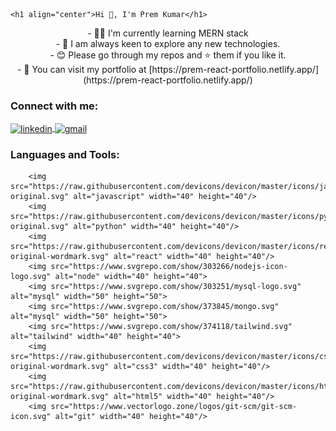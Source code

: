     <h1 align="center">Hi 👋, I'm Prem Kumar</h1>
<p align="center">
    - 👨‍💻 I'm currently learning MERN stack <br>
    - 🔎 I am always keen to explore any new technologies. <br>
    - 😊 Please go through my repos and ⭐ them if you like it. <br>
    - 🔗 You can visit my portfolio at [https://prem-react-portfolio.netlify.app/](https://prem-react-portfolio.netlify.app/)
</p>

<h3 align="left">Connect with me:</h3>
<p align="left">
    <a href="https://linkedin.com/in/premforreal" target="blank">
        <img align="center" src="https://raw.githubusercontent.com/rahuldkjain/github-profile-readme-generator/master/src/images/icons/Social/linked-in-alt.svg" 
        alt="linkedin" height="30" width="40" />
    </a>
    <a href="mailto:premalakuntah@gmail.com">
        <img align="center" src="https://www.svgrepo.com/show/223047/gmail.svg" alt="gmail" height="30" width="40">
    </a>
</p>

<h3 align="left">Languages and Tools:</h3>
<p align="left">
   
        <img src="https://raw.githubusercontent.com/devicons/devicon/master/icons/javascript/javascript-original.svg" alt="javascript" width="40" height="40"/> 
        <img src="https://raw.githubusercontent.com/devicons/devicon/master/icons/python/python-original.svg" alt="python" width="40" height="40"/> 
        <img src="https://raw.githubusercontent.com/devicons/devicon/master/icons/react/react-original-wordmark.svg" alt="react" width="40" height="40"/> 
        <img src="https://www.svgrepo.com/show/303266/nodejs-icon-logo.svg" alt="node" width="40" height="40">
        <img src="https://www.svgrepo.com/show/303251/mysql-logo.svg" alt="mysql" width="50" height="50">
        <img src="https://www.svgrepo.com/show/373845/mongo.svg" alt="mysql" width="50" height="50">
        <img src="https://www.svgrepo.com/show/374118/tailwind.svg" alt="tailwind" width="40" height="40"> 
        <img src="https://raw.githubusercontent.com/devicons/devicon/master/icons/css3/css3-original-wordmark.svg" alt="css3" width="40" height="40"/> 
        <img src="https://raw.githubusercontent.com/devicons/devicon/master/icons/html5/html5-original-wordmark.svg" alt="html5" width="40" height="40"/> 
        <img src="https://www.vectorlogo.zone/logos/git-scm/git-scm-icon.svg" alt="git" width="40" height="40"/>
</p>

